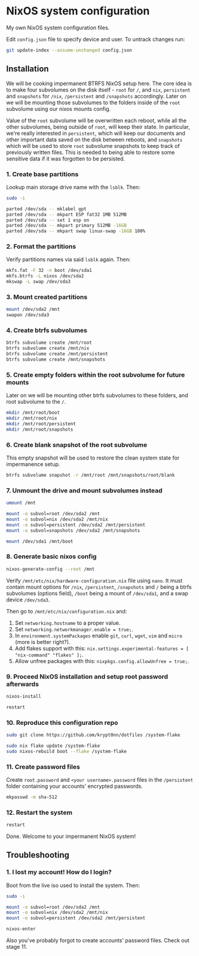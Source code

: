 # NixOS system configuration

My own NixOS system configuration files.

Edit `config.json` file to specify device and user. To untrack changes run:

```bash
git update-index --assume-unchanged config.json
```

## Installation

We will be cooking impermanent BTRFS NixOS setup here. The core idea is to make
four subvolumes on the disk itself - `root` for `/`, and `nix`, `persistent`
and `snapshots` for `/nix`, `/persistent` and `/snapshots` accordingly. Later on
we will be mounting those subvolumes to the folders inside of the `root` subvolume
using our nixos mounts config.

Value of the `root` subvolume will be overwritten each reboot, while all the other
subvolumes, being outside of `root`, will keep their state. In particular, we're
really interested in `persistent`, which will keep our documents and other important
data saved on the disk between reboots, and `snapshots` which will be used to store
`root` subvolume snapshots to keep track of previously written files. This is needed
to being able to restore some sensitive data if it was forgotten to be persisted.

### 1. Create base partitions

Lookup main storage drive name with the `lsblk`. Then:

```bash
sudo -i

parted /dev/sda -- mklabel gpt
parted /dev/sda -- mkpart ESP fat32 1MB 512MB
parted /dev/sda -- set 1 esp on
parted /dev/sda -- mkpart primary 512MB -16GB
parted /dev/sda -- mkpart swap linux-swap -16GB 100%
```

### 2. Format the partitions

Verify partitions names via said `lsblk` again. Then:

```bash
mkfs.fat -F 32 -n boot /dev/sda1
mkfs.btrfs -L nixos /dev/sda2
mkswap -L swap /dev/sda3
```

### 3. Mount created partitions

```bash
mount /dev/sda2 /mnt
swapon /dev/sda3
```

### 4. Create btrfs subvolumes

```bash
btrfs subvolume create /mnt/root
btrfs subvolume create /mnt/nix
btrfs subvolume create /mnt/persistent
btrfs subvolume create /mnt/snapshots
```

### 5. Create empty folders within the root subvolume for future mounts

Later on we will be mounting other btrfs subvolumes to these folders, and root subvolume to the `/`.

```bash
mkdir /mnt/root/boot
mkdir /mnt/root/nix
mkdir /mnt/root/persistent
mkdir /mnt/root/snapshots
```

### 6. Create blank snapshot of the root subvolume

This empty snapshot will be used to restore the clean system state for impermanence setup.

```bash
btrfs subvolume snapshot -r /mnt/root /mnt/snapshots/root/blank
```

### 7. Unmount the drive and mount subvolumes instead

```bash
umount /mnt

mount -o subvol=root /dev/sda2 /mnt
mount -o subvol=nix /dev/sda2 /mnt/nix
mount -o subvol=persistent /dev/sda2 /mnt/persistent
mount -o subvol=snapshots /dev/sda2 /mnt/snapshots

mount /dev/sda1 /mnt/boot
```

### 8. Generate basic nixos config

```bash
nixos-generate-config --root /mnt
```

Verify `/mnt/etc/nix/hardware-configuration.nix` file using `nano`. It must contain mount options
for `/nix`, `/persistent`, `/snapshots` and `/` being a btrfs subvolumes (options field), `/boot` being
a mount of `/dev/sda1`, and a swap device `/dev/sda3`.

Then go to `/mnt/etc/nix/configuration.nix` and:

1. Set `networking.hostname` to a proper value.
2. Set `networking.networkmanager.enable = true;`.
3. In `environment.systemPackages` enable `git`, `curl`, `wget`, `vim` and `micro` (more is better right?).
4. Add flakes support with this: `nix.settings.experimental-features = [ "nix-command" "flakes" ];`.
5. Allow unfree packages with this: `nixpkgs.config.allowUnfree = true;`.

### 9. Proceed NixOS installation and setup root password afterwards

```bash
nixos-install

restart
```

### 10. Reproduce this configuration repo

```bash
sudo git clone https://github.com/krypt0nn/dotfiles /system-flake

sudo nix flake update /system-flake
sudo nixos-rebuild boot --flake /system-flake
```

### 11. Create password files

Create `root.password` and `<your username>.password` files in the `/persistent` folder
containing your accounts' encrypted passwords.

```bash
mkpasswd -m sha-512
```

### 12. Restart the system

```bash
restart
```

Done. Welcome to your impermanent NixOS system!

## Troubleshooting

### 1. I lost my account! How do I login?

Boot from the live iso used to install the system. Then:

```bash
sudo -i

mount -o subvol=root /dev/sda2 /mnt
mount -o subvol=nix /dev/sda2 /mnt/nix
mount -o subvol=persistent /dev/sda2 /mnt/persistent

nixos-enter
```

Also you've probably forgot to create accounts' password files. Check out stage 11.
